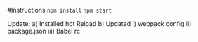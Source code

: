 #Instructions
`npm install`
`npm start `

Update:
    a) Installed hot Reload
    b) Updated
        i)  webpack config
        ii) package.json
        iii) Babel rc